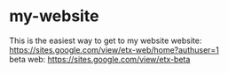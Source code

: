 # my-website
This is the easiest way to get to my website
website:
https://sites.google.com/view/etx-web/home?authuser=1  
beta web:
https://sites.google.com/view/etx-beta

